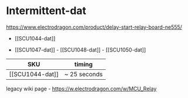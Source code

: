 
# Intermittent-dat

https://www.electrodragon.com/product/delay-start-relay-board-ne555/

- [[SCU1044-dat]]

- [[SCU1047-dat]] - [[SCU1048-dat]] - [[SCU1050-dat]]

| SKU             | timing       |
| --------------- | ------------ |
| [[SCU1044-dat]] | ~ 25 seconds |


legacy wiki page - https://w.electrodragon.com/w/MCU_Relay



